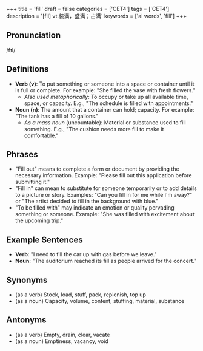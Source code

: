 +++
title = 'fill'
draft = false
categories = ['CET4']
tags = ['CET4']
description = '[fil] vt.装满，盛满；占满'
keywords = ['ai words', 'fill']
+++

## Pronunciation
/fɪl/

## Definitions
- **Verb (v)**: To put something or someone into a space or container until it is full or complete. For example: "She filled the vase with fresh flowers."
  - _Also used metaphorically_: To occupy or take up all available time, space, or capacity. E.g., "The schedule is filled with appointments."
- **Noun (n)**: The amount that a container can hold; capacity. For example: "The tank has a fill of 10 gallons."
  - _As a mass noun_ (uncountable): Material or substance used to fill something. E.g., "The cushion needs more fill to make it comfortable."
  
## Phrases
- "Fill out" means to complete a form or document by providing the necessary information. Example: "Please fill out this application before submitting it."
- "Fill in" can mean to substitute for someone temporarily or to add details to a picture or story. Examples: "Can you fill in for me while I'm away?" or "The artist decided to fill in the background with blue."
- "To be filled with" may indicate an emotion or quality pervading something or someone. Example: "She was filled with excitement about the upcoming trip."

## Example Sentences
- **Verb**: "I need to fill the car up with gas before we leave."
- **Noun**: "The auditorium reached its fill as people arrived for the concert."

## Synonyms
- (as a verb) Stock, load, stuff, pack, replenish, top up
- (as a noun) Capacity, volume, content, stuffing, material, substance

## Antonyms
- (as a verb) Empty, drain, clear, vacate
- (as a noun) Emptiness, vacancy, void

